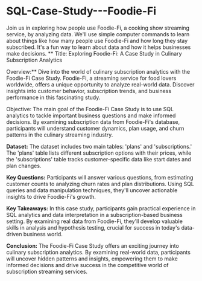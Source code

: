 # SQL-Case-Study---Foodie-Fi
Join us in exploring how people use Foodie-Fi, a cooking show streaming service, by analyzing data. We'll use simple computer commands to learn about things like how many people use Foodie-Fi and how long they stay subscribed. It's a fun way to learn about data and how it helps businesses make decisions.
**
Title: Exploring Foodie-Fi: A Case Study in Culinary Subscription Analytics

Overview:**
Dive into the world of culinary subscription analytics with the Foodie-Fi Case Study. Foodie-Fi, a streaming service for food lovers worldwide, offers a unique opportunity to analyze real-world data. Discover insights into customer behavior, subscription trends, and business performance in this fascinating study.

Objective:
The main goal of the Foodie-Fi Case Study is to use SQL analytics to tackle important business questions and make informed decisions. By examining subscription data from Foodie-Fi's database, participants will understand customer dynamics, plan usage, and churn patterns in the culinary streaming industry.

**Dataset:**
The dataset includes two main tables: 'plans' and 'subscriptions.' The 'plans' table lists different subscription options with their prices, while the 'subscriptions' table tracks customer-specific data like start dates and plan changes.

**Key Questions:**
Participants will answer various questions, from estimating customer counts to analyzing churn rates and plan distributions. Using SQL queries and data manipulation techniques, they'll uncover actionable insights to drive Foodie-Fi's growth.

**Key Takeaways:**
In this case study, participants gain practical experience in SQL analytics and data interpretation in a subscription-based business setting. By examining real data from Foodie-Fi, they'll develop valuable skills in analysis and hypothesis testing, crucial for success in today's data-driven business world.

**Conclusion:**
The Foodie-Fi Case Study offers an exciting journey into culinary subscription analytics. By examining real-world data, participants will uncover hidden patterns and insights, empowering them to make informed decisions and drive success in the competitive world of subscription streaming services.
